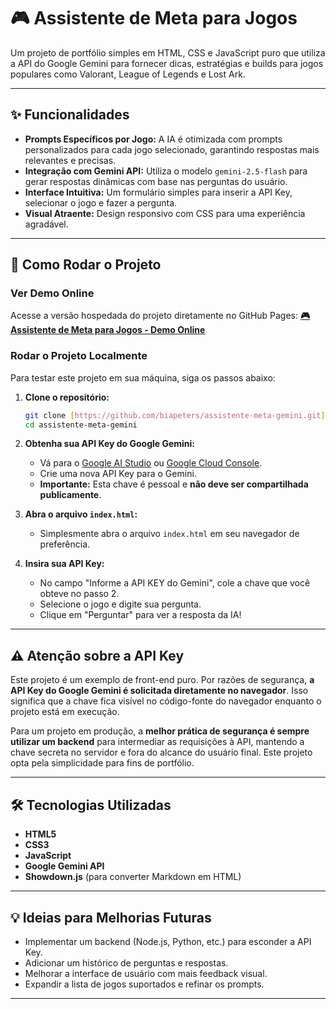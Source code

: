 # 🎮 Assistente de Meta para Jogos

Um projeto de portfólio simples em HTML, CSS e JavaScript puro que utiliza a API do Google Gemini para fornecer dicas, estratégias e builds para jogos populares como Valorant, League of Legends e Lost Ark.

---

## ✨ Funcionalidades

* **Prompts Específicos por Jogo:** A IA é otimizada com prompts personalizados para cada jogo selecionado, garantindo respostas mais relevantes e precisas.
* **Integração com Gemini API:** Utiliza o modelo `gemini-2.5-flash` para gerar respostas dinâmicas com base nas perguntas do usuário.
* **Interface Intuitiva:** Um formulário simples para inserir a API Key, selecionar o jogo e fazer a pergunta.
* **Visual Atraente:** Design responsivo com CSS para uma experiência agradável.

---

## 🚀 Como Rodar o Projeto

### Ver Demo Online

Acesse a versão hospedada do projeto diretamente no GitHub Pages:
[**🎮 Assistente de Meta para Jogos - Demo Online**](https://biapeters.github.io/assistente-meta-gemini/)

### Rodar o Projeto Localmente

Para testar este projeto em sua máquina, siga os passos abaixo:

1.  **Clone o repositório:**
    ```bash
    git clone [https://github.com/biapeters/assistente-meta-gemini.git](https://github.com/biapeters/assistente-meta-gemini.git)
    cd assistente-meta-gemini
    ```

2.  **Obtenha sua API Key do Google Gemini:**
    * Vá para o [Google AI Studio](https://aistudio.google.com/app/apikey) ou [Google Cloud Console](https://console.cloud.google.com/apis/credentials).
    * Crie uma nova API Key para o Gemini.
    * **Importante:** Esta chave é pessoal e **não deve ser compartilhada publicamente**.

3.  **Abra o arquivo `index.html`:**
    * Simplesmente abra o arquivo `index.html` em seu navegador de preferência.

4.  **Insira sua API Key:**
    * No campo "Informe a API KEY do Gemini", cole a chave que você obteve no passo 2.
    * Selecione o jogo e digite sua pergunta.
    * Clique em "Perguntar" para ver a resposta da IA!

---

## ⚠️ Atenção sobre a API Key

Este projeto é um exemplo de front-end puro. Por razões de segurança, **a API Key do Google Gemini é solicitada diretamente no navegador**. Isso significa que a chave fica visível no código-fonte do navegador enquanto o projeto está em execução.

Para um projeto em produção, a **melhor prática de segurança é sempre utilizar um backend** para intermediar as requisições à API, mantendo a chave secreta no servidor e fora do alcance do usuário final. Este projeto opta pela simplicidade para fins de portfólio.

---

## 🛠️ Tecnologias Utilizadas

* **HTML5**
* **CSS3**
* **JavaScript**
* **Google Gemini API**
* **Showdown.js** (para converter Markdown em HTML)

---

## 💡 Ideias para Melhorias Futuras

* Implementar um backend (Node.js, Python, etc.) para esconder a API Key.
* Adicionar um histórico de perguntas e respostas.
* Melhorar a interface de usuário com mais feedback visual.
* Expandir a lista de jogos suportados e refinar os prompts.

---

